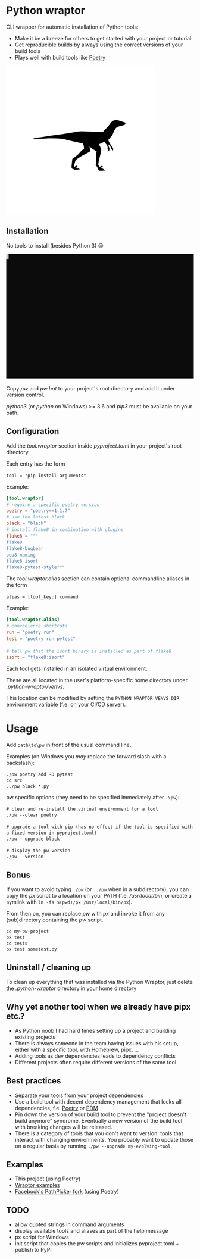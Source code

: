 # Python wraptor

CLI wrapper for automatic installation of Python tools:
* Make it be a breeze for others to get started with your project or tutorial
* Get reproducible builds by always using the correct versions of your build tools
* Plays well with build tools like [Poetry](https://python-poetry.org/)

![velociraptor](docs/velociraptor.png)

## Installation
No tools to install (besides Python 3) 😍

![Cast](./docs/poetry-build-cast.svg)

Copy _pw_ and _pw.bat_ to your project's root directory and add it under version control.

_python3_ (or _python_ on Windows) >= 3.6 and _pip3_ must be available on your path.

## Configuration
Add the _tool.wraptor_ section inside _pyproject.toml_ in your project's root directory.

Each entry has the form

`tool = "pip-install-arguments"`

Example:
```toml
[tool.wraptor]
# require a specific poetry version
poetry = "poetry==1.1.7"
# use the latest black
black = "black"
# install flake8 in combination with plugins
flake8 = """
flake8
flake8-bugbear
pep8-naming
flake8-isort
flake8-pytest-style"""
```

The _tool.wraptor.alias_ section can contain optional commandline aliases in the form

`alias = [tool_key:] command`

Example:
```toml
[tool.wraptor.alias]
# convenience shortcuts
run = "poetry run"
test = "poetry run pytest"

# tell pw that the isort binary is installed as part of flake8
isort = "flake8:isort"
```

Each tool gets installed in an isolated virtual environment.

These are all located in the user's platform-specific home directory under _.python-wraptor/venvs_.

This location can be modified by setting the `PYTHON_WRAPTOR_VENVS_DIR` environment variable (f.e. on your CI/CD server).

# Usage
Add `path\to\pw` in front of the usual command line.

Examples (on Windows you _may_ replace the forward slash with a backslash):
```shell
./pw poetry add -D pytest
cd src
../pw black *.py
```
pw specific options (they need to be specified immediately after `.\pw`):
```shell
# clear and re-install the virtual environment for a tool
./pw --clear poetry

# upgrade a tool with pip (has no effect if the tool is specified with a fixed version in pyproject.toml)
./pw --upgrade black

# display the pw version
./pw --version
```

## Bonus
If you want to avoid typing `./pw` (or `../pw` when in a subdirectory), you can copy the _px_ script to a
location on your PATH (f.e. _/usr/local/bin_, or create a symlink with `ln -fs $(pwd)/px /usr/local/bin/px`).

From then on, you can replace _pw_ with _px_ and invoke it from any (sub)directory containing the _pw_ script.
```shell
cd my-pw-project
px test
cd tests
px test sometest.py
```

## Uninstall / cleaning up
To clean up everything that was installed via the Python Wraptor, just delete the _.python-wraptor_ directory
in your home directory

## Why yet another tool when we already have pipx etc.?
* As Python noob I had hard times setting up a project and building existing projects
* There is always someone in the team having issues with his setup, either with a specific tool, with Homebrew, pipx, ...
* Adding tools as dev dependencies leads to dependency conflicts
* Different projects often require different versions of the same tool

## Best practices
* Separate your tools from your project dependencies
* Use a build tool with decent dependency management that locks all dependencies,
  f.e. [Poetry](https://python-poetry.org/) or [PDM](https://pdm.fming.dev/)
* Pin down the version of your build tool to prevent the "project doesn't build anymore" syndrome.
 Eventually a new version of the build tool with breaking changes will be released.
* There is a category of tools that you don't want to version: tools that interact with changing environments.
  You probably want to update those on a regular basis by running `./pw --upgrade my-evolving-tool`.

## Examples
* This project (using Poetry)
* [Wraptor examples](https://github.com/houbie/wrapped-pi)
* [Facebook's PathPicker fork](https://github.com/houbie/PathPicker) (using Poetry)

## TODO
* allow quoted strings in command arguments
* display available tools and aliases as part of the help message
* px script for Windows
* init script that copies the pw scripts and initializes pyproject.toml + publish to PyPi
